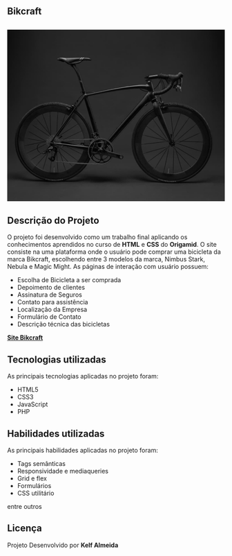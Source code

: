 ## Bikcraft

## <p align = "center">

<img src="img/bicicleta/nimbus1.jpg">
</p>

## Descrição do Projeto

O projeto foi desenvolvido como um trabalho final aplicando os conhecimentos aprendidos no curso de **HTML** e **CSS** do **Origamid**.
O site consiste na uma plataforma onde o usuário pode comprar uma bicicleta da marca Bikcraft, escolhendo entre 3 modelos da marca, Nimbus Stark, Nebula e Magic Might.
As páginas de interação com usuário possuem:

- Escolha de Bicicleta a ser comprada
- Depoimento de clientes
- Assinatura de Seguros
- Contato para assistência
- Localização da Empresa
- Formulário de Contato
- Descrição técnica das bicicletas

**[Site Bikcraft](https://www.origamid.com/)**

## Tecnologias utilizadas

As principais tecnologias aplicadas no projeto foram:

- HTML5
- CSS3
- JavaScript
- PHP

## Habilidades utilizadas

As principais habilidades aplicadas no projeto foram:

- Tags semânticas
- Responsividade e mediaqueries
- Grid e flex
- Formulários
- CSS utilitário

entre outros

## Licença

Projeto Desenvolvido por **Kelf Almeida**
